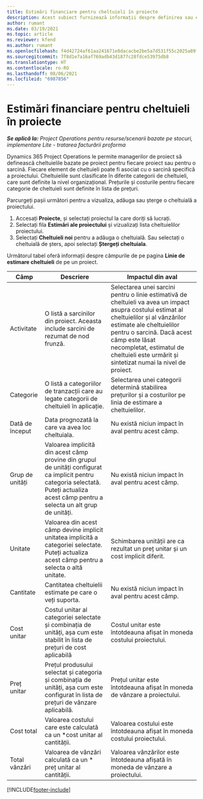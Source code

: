 ```yaml
---
title: Estimări financiare pentru cheltuieli în proiecte
description: Acest subiect furnizează informații despre definirea sau estimarea cheltuielilor bazate pe proiecte.
author: rumant
ms.date: 03/19/2021
ms.topic: article
ms.reviewer: kfend
ms.author: rumant
ms.openlocfilehash: f4d42724af61aa241671e8dacacbe2be5a7d531f55c2025a89ff777ac41e9b67
ms.sourcegitcommit: 7f8d1e7a16af769adb43d1877c28fdce53975db8
ms.translationtype: HT
ms.contentlocale: ro-RO
ms.lasthandoff: 08/06/2021
ms.locfileid: "6987856"
---
```

# <a name="financial-estimates-for-expenses-on-projects"></a>Estimări financiare pentru cheltuieli în proiecte
_**Se aplică la:** Project Operations pentru resurse/scenarii bazate pe stocuri, implementare Lite - tratarea facturării proforma_

Dynamics 365 Project Operations le permite managerilor de proiect să definească cheltuielile bazate pe proiect pentru fiecare proiect sau pentru o sarcină. Fiecare element de cheltuieli poate fi asociat cu o sarcină specifică a proiectului. Cheltuielile sunt clasificate în diferite categorii de cheltuieli, care sunt definite la nivel organizațional. Prețurile și costurile pentru fiecare categorie de cheltuieli sunt definite în lista de prețuri. 

Parcurgeți pașii următori pentru a vizualiza, adăuga sau șterge o cheltuială a proiectului.

1. Accesați **Proiecte**, și selectați proiectul la care doriți să lucrați.
2. Selectați fila **Estimări ale proiectului** și vizualizați lista cheltuielilor proiectului.
3. Selectați **Cheltuieli noi** pentru a adăuga o cheltuială. Sau selectați o cheltuială de șters, apoi selectați **Ștergeți cheltuiala**.

Următorul tabel oferă informații despre câmpurile de pe pagina **Linie de estimare cheltuieli** de pe un proiect. 

| **Câmp** | **Descriere** | **Impactul din aval** |
| --- | --- | --- |
| Activitate | O listă a sarcinilor din proiect. Aceasta include sarcini de rezumat de nod frunză. | Selectarea unei sarcini pentru o linie estimativă de cheltuieli va avea un impact asupra costului estimat al cheltuielilor și al vânzărilor estimate ale cheltuielilor pentru o sarcină. Dacă acest câmp este lăsat necompletat, estimatul de cheltuieli este urmărit și sintetizat numai la nivel de proiect. |
| Categorie | O listă a categoriilor de tranzacții care au legate categorii de cheltuieli în aplicație. | Selectarea unei categorii determină stabilirea prețurilor și a costurilor pe linia de estimare a cheltuielilor. |
| Dată de început | Data prognozată la care va avea loc cheltuiala. | Nu există niciun impact în aval pentru acest câmp. |
| Grup de unități | Valoarea implicită din acest câmp provine din grupul de unități configurat ca implicit pentru categoria selectată. Puteți actualiza acest câmp pentru a selecta un alt grup de unități. | Nu există niciun impact în aval pentru acest câmp. |
| Unitate | Valoarea din acest câmp devine implicit unitatea implicită a categoriei selectate. Puteți actualiza acest câmp pentru a selecta o altă unitate. | Schimbarea unității are ca rezultat un preț unitar și un cost implicit diferit. |
| Cantitate | Cantitatea cheltuielii estimate pe care o veți suporta. | Nu există niciun impact în aval pentru acest câmp. |
| Cost unitar | Costul unitar al categoriei selectate și combinația de unități, așa cum este stabilit în lista de prețuri de cost aplicabilă | Costul unitar este întotdeauna afișat în moneda costului proiectului. |
| Preț unitar | Prețul produsului selectat și categoria și combinația de unități, așa cum este configurat în lista de prețuri de vânzare aplicabilă. | Prețul unitar este întotdeauna afișat în moneda de vânzare a proiectului. |
| Cost total | Valoarea costului care este calculată ca un \*cost unitar al cantității.| Valoarea costului este întotdeauna afișat în moneda costului proiectului. |
| Total vânzări | Valoarea de vânzări calculată ca un \* preț unitar al cantității. | Valoarea vânzărilor este întotdeauna afișată în moneda de vânzare a proiectului. |


[!INCLUDE[footer-include](../includes/footer-banner.md)]
